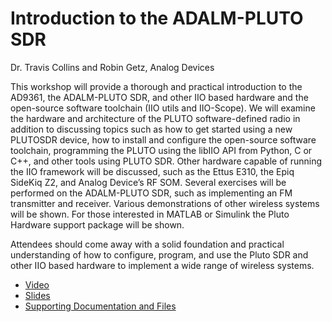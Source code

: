 # Introduction to the ADALM-PLUTO SDR

Dr. Travis Collins and Robin Getz, Analog Devices

This workshop will provide a thorough and practical introduction to the AD9361, the ADALM-PLUTO SDR, and other IIO based hardware and the open-source software toolchain (IIO utils and IIO-Scope). We will examine the hardware and architecture of the PLUTO software-defined radio in addition to discussing topics such as how to get started using a new PLUTOSDR device, how to install and configure the open-source software toolchain, programming the PLUTO using the libIIO API from Python, C or C++, and other tools using PLUTO SDR. Other hardware capable of running the IIO framework will be discussed, such as the Ettus E310, the Epiq SideKiq Z2, and Analog Device’s RF SOM. Several exercises will be performed on the ADALM-PLUTO SDR, such as implementing an FM transmitter and receiver. Various demonstrations of other wireless systems will be shown. For those interested in MATLAB or Simulink the Pluto Hardware support package will be shown.

Attendees should come away with a solid foundation and practical understanding of how to configure, program, and use the Pluto SDR and other IIO based hardware to implement a wide range of wireless systems.

-   [Video](https://youtu.be/05nLPVJW9Uo)
-   [Slides](https://wiki.analog.com/_media/plutoworkshop.pdf)
-   [Supporting Documentation and Files](https://wiki.analog.com/grcon2020)
